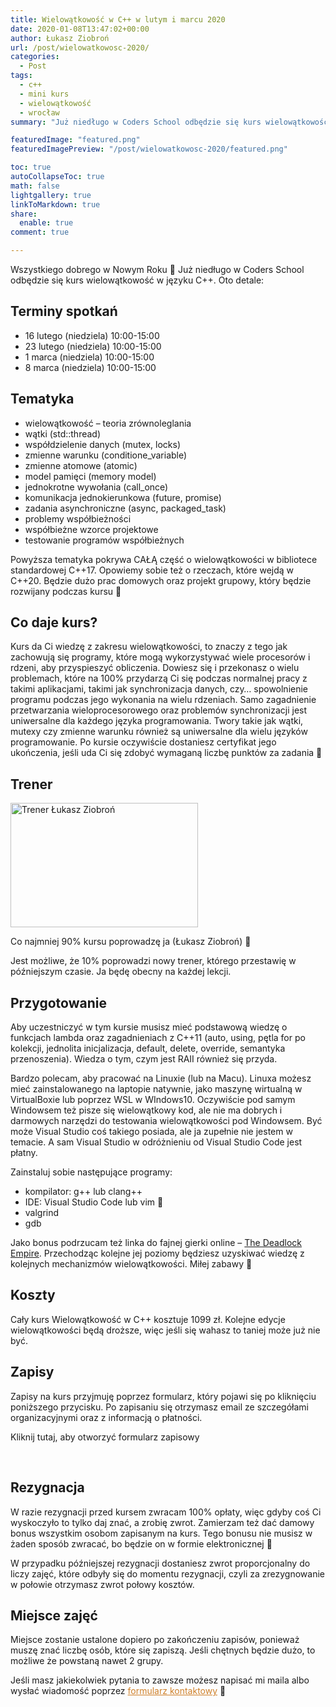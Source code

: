 ```yaml
---
title: Wielowątkowość w C++ w lutym i marcu 2020
date: 2020-01-08T13:47:02+00:00
author: Łukasz Ziobroń
url: /post/wielowatkowosc-2020/
categories:
  - Post
tags:
  - c++
  - mini kurs
  - wielowątkowość
  - wrocław
summary: "Już niedługo w Coders School odbędzie się kurs wielowątkowość w języku C++. Znajdziesz tu informacje o terminach spotkań, tematyce, trenerze, przygotowaniu, kosztach oraz zapisach."

featuredImage: "featured.png"
featuredImagePreview: "/post/wielowatkowosc-2020/featured.png"

toc: true
autoCollapseToc: true
math: false
lightgallery: true
linkToMarkdown: true
share:
  enable: true
comment: true

---
```

Wszystkiego dobrego w Nowym Roku 🙂 Już niedługo w Coders School odbędzie się kurs wielowątkowość w języku C++. Oto detale:

## Terminy spotkań

* 16 lutego (niedziela) 10:00-15:00
* 23 lutego (niedziela) 10:00-15:00
* 1 marca (niedziela) 10:00-15:00
* 8 marca (niedziela) 10:00-15:00

## Tematyka

* wielowątkowość &#8211; teoria zrównoleglania
* wątki (std::thread)
* współdzielenie danych (mutex, locks)
* zmienne warunku (conditione_variable)
* zmienne atomowe (atomic)
* model pamięci (memory model)
* jednokrotne wywołania (call_once)
* komunikacja jednokierunkowa (future, promise)
* zadania asynchroniczne (async, packaged_task)
* problemy współbieżności
* współbieżne wzorce projektowe
* testowanie programów współbieżnych

Powyższa tematyka pokrywa CAŁĄ część o wielowątkowości w bibliotece standardowej C++17. Opowiemy sobie też o rzeczach, które wejdą w C++20. Będzie dużo prac domowych oraz projekt grupowy, który będzie rozwijany podczas kursu 🙂

## Co daje kurs?

Kurs da Ci wiedzę z zakresu wielowątkowości, to znaczy z tego jak zachowują się programy, które mogą wykorzystywać wiele procesorów i rdzeni, aby przyspieszyć obliczenia. Dowiesz się i przekonasz o wielu problemach, które na 100% przydarzą Ci się podczas normalnej pracy z takimi aplikacjami, takimi jak synchronizacja danych, czy&#8230; spowolnienie programu podczas jego wykonania na wielu rdzeniach. Samo zagadnienie przetwarzania wieloprocesorowego oraz problemów synchronizacji jest uniwersalne dla każdego języka programowania. Twory takie jak wątki, mutexy czy zmienne warunku również są uniwersalne dla wielu języków programowanie. Po kursie oczywiście dostaniesz certyfikat jego ukończenia, jeśli uda Ci się zdobyć wymaganą liczbę punktów za zadania 🙂

## Trener

<img width="300" height="199" src="https://coders.school/wp-content/uploads/2019/12/3_edycja-300x199.jpg" alt="Trener Łukasz Ziobroń" srcset="https://coders.school/wp-content/uploads/2019/12/3_edycja-300x199.jpg 300w, https://coders.school/wp-content/uploads/2019/12/3_edycja-1024x681.jpg 1024w, https://coders.school/wp-content/uploads/2019/12/3_edycja-768x511.jpg 768w, https://coders.school/wp-content/uploads/2019/12/3_edycja-750x500.jpg 750w, https://coders.school/wp-content/uploads/2019/12/3_edycja.jpg 1104w" sizes="100vw" />

Co najmniej 90% kursu poprowadzę ja (Łukasz Ziobroń) 🙂

Jest możliwe, że 10% poprowadzi nowy trener, którego przestawię w późniejszym czasie. Ja będę obecny na każdej lekcji.

## Przygotowanie

Aby uczestniczyć w tym kursie musisz mieć podstawową wiedzę o funkcjach lambda oraz zagadnieniach z C++11 (auto, using, pętla for po kolekcji, jednolita inicjalizacja, default, delete, override, semantyka przenoszenia). Wiedza o tym, czym jest RAII również się przyda.

Bardzo polecam, aby pracować na Linuxie (lub na Macu). Linuxa możesz mieć zainstalowanego na laptopie natywnie, jako maszynę wirtualną w VirtualBoxie lub poprzez WSL w WIndows10. Oczywiście pod samym Windowsem też pisze się wielowątkowy kod, ale nie ma dobrych i darmowych narzędzi do testowania wielowątkowości pod Windowsem. Być może Visual Studio coś takiego posiada, ale ja zupełnie nie jestem w temacie. A sam Visual Studio w odróżnieniu od Visual Studio Code jest płatny.

Zainstaluj sobie następujące programy:

* kompilator: g++ lub clang++
* IDE: Visual Studio Code lub vim 🙂
* valgrind
* gdb

Jako bonus podrzucam też linka do fajnej gierki online &#8211; [The Deadlock Empire][1]. Przechodząc kolejne jej poziomy będziesz uzyskiwać wiedzę z kolejnych mechanizmów wielowątkowości. Miłej zabawy 🙂

## Koszty

Cały kurs Wielowątkowość w C++ kosztuje 1099 zł. Kolejne edycje wielowątkowości będą droższe, więc jeśli się wahasz to taniej może już nie być.

## Zapisy

Zapisy na kurs przyjmuję poprzez formularz, który pojawi się po kliknięciu poniższego przycisku. Po zapisaniu się otrzymasz email ze szczegółami organizacyjnymi oraz z informacją o płatności.

<a role="button">Kliknij tutaj, aby otworzyć formularz zapisowy</a>

&nbsp;

## Rezygnacja

W razie rezygnacji przed kursem zwracam 100% opłaty, więc gdyby coś Ci wyskoczyło to tylko daj znać, a zrobię zwrot. Zamierzam też dać damowy bonus wszystkim osobom zapisanym na kurs. Tego bonusu nie musisz w żaden sposób zwracać, bo będzie on w formie elektronicznej 🙂

W przypadku późniejszej rezygnacji dostaniesz zwrot proporcjonalny do liczy zajęć, które odbyły się do momentu rezygnacji, czyli za zrezygnowanie w połowie otrzymasz zwrot połowy kosztów.

## Miejsce zajęć

Miejsce zostanie ustalone dopiero po zakończeniu zapisów, ponieważ muszę znać liczbę osób, które się zapiszą. Jeśli chętnych będzie dużo, to możliwe że powstaną nawet 2 grupy.

Jeśli masz jakiekolwiek pytania to zawsze możesz napisać mi maila albo wysłać wiadomość poprzez <a style="color: #cf802a;" href="/o-nas/#kontakt/">formularz kontaktowy</a> 🙂

 [1]: https://deadlockempire.github.io